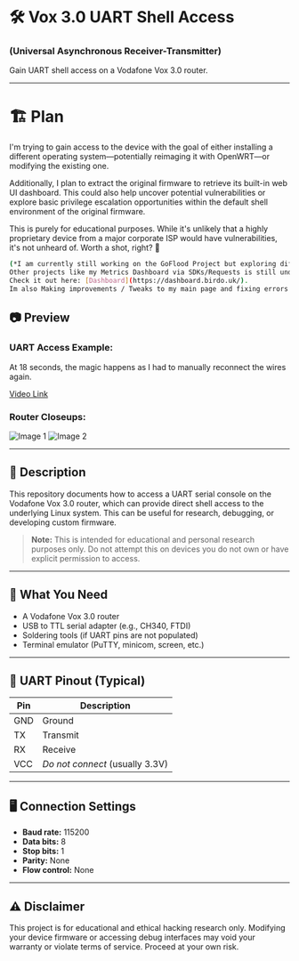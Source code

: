 # 🛠️ Vox 3.0 UART Shell Access
### (Universal Asynchronous Receiver-Transmitter)

Gain UART shell access on a Vodafone Vox 3.0 router.

----

# 🏗️ Plan

I'm trying to gain access to the device with the goal of either installing a different operating system—potentially reimaging it with OpenWRT—or modifying the existing one.

Additionally, I plan to extract the original firmware to retrieve its built-in web UI dashboard. This could also help uncover potential vulnerabilities or explore basic privilege escalation opportunities within the default shell environment of the original firmware.

This is purely for educational purposes. While it's unlikely that a highly proprietary device from a major corporate ISP would have vulnerabilities, it's not unheard of. Worth a shot, right? 🤷

```bash
(*I am currently still working on the GoFlood Project but exploring different areas,
Other projects like my Metrics Dashboard via SDKs/Requests is still under-development.
Check it out here: [Dashboard](https://dashboard.birdo.uk/).
Im also Making improvements / Tweaks to my main page and fixing errors + Implementing my Tools + CS Study page fully)
```


## 📷 Preview
### UART Access Example:

At 18 seconds, the magic happens as I had to manually reconnect the wires again.

[Video Link](https://github.com/user-attachments/assets/cb16c278-8b7d-44cb-b9e5-09e71b830c30)

### Router Closeups:
![Image 1](https://github.com/user-attachments/assets/21aac59d-8116-4d93-8dc3-fb684bb86f0b)
![Image 2](https://github.com/user-attachments/assets/bb7b793b-454f-48b8-92c0-b2904dcdeab2)

---

## 📖 Description

This repository documents how to access a UART serial console on the Vodafone Vox 3.0 router, which can provide direct shell access to the underlying Linux system. This can be useful for research, debugging, or developing custom firmware.

> **Note:** This is intended for educational and personal research purposes only. Do not attempt this on devices you do not own or have explicit permission to access.

---

## 🔧 What You Need

- A Vodafone Vox 3.0 router
- USB to TTL serial adapter (e.g., CH340, FTDI)
- Soldering tools (if UART pins are not populated)
- Terminal emulator (PuTTY, minicom, screen, etc.)

---

## 📡 UART Pinout (Typical)

| Pin | Description |
|-----|-------------|
| GND | Ground      |
| TX  | Transmit    |
| RX  | Receive     |
| VCC | *Do not connect* (usually 3.3V) |

---

## 🖥️ Connection Settings

- **Baud rate:** 115200
- **Data bits:** 8  
- **Stop bits:** 1  
- **Parity:** None  
- **Flow control:** None

---

## ⚠️ Disclaimer

This project is for educational and ethical hacking research only. Modifying your device firmware or accessing debug interfaces may void your warranty or violate terms of service. Proceed at your own risk.
